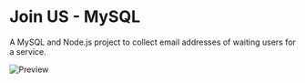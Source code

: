 # Join US - MySQL
A MySQL and Node.js project to collect email addresses of waiting users for a service.

![Preview](public/img.jpg?raw=true "Title")
